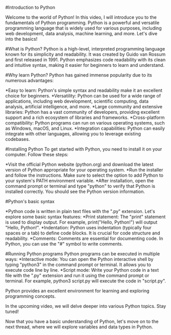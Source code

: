 #Introduction to Python

Welcome to the world of Python! In this video, I will introduce you to the fundamentals of Python programming. Python is a powerful and versatile programming language that is widely used for various purposes, including web development, data analysis, machine learning, and more. Let's dive into the basics!

#What is Python?
Python is a high-level, interpreted programming language known for its simplicity and readability. It was created by Guido van Rossum and first released in 1991. Python emphasizes code readability with its clean and intuitive syntax, making it easier for beginners to learn and understand.

#Why learn Python?
Python has gained immense popularity due to its numerous advantages:

*Easy to learn: Python's simple syntax and readability make it an excellent choice for beginners.
*Versatility: Python can be used for a wide range of applications, including web development, scientific computing, data analysis, artificial intelligence, and more.
*Large community and extensive libraries: Python has a vast community of developers, providing excellent support and a rich ecosystem of libraries and frameworks.
*Cross-platform compatibility: Python programs can run on various operating systems, such as Windows, macOS, and Linux.
*Integration capabilities: Python can easily integrate with other languages, allowing you to leverage existing codebases.

#Installing Python
To get started with Python, you need to install it on your computer. Follow these steps:

*Visit the official Python website (python.org) and download the latest version of Python appropriate for your operating system.
*Run the installer and follow the instructions. Make sure to select the option to add Python to your system's PATH environment variable.
*After installation, open the command prompt or terminal and type "python" to verify that Python is installed correctly. You should see the Python version information.

#Python's basic syntax

*Python code is written in plain text files with the ".py" extension. Let's explore some basic syntax features:
*Print statement: The "print" statement is used to display output. For example, print("Hello, Python!") will output "Hello, Python!".
*Indentation: Python uses indentation (typically four spaces or a tab) to define code blocks. It is crucial for code structure and readability.
*Comments: Comments are essential for documenting code. In Python, you can use the "#" symbol to write comments.

#Running Python programs
Python programs can be executed in multiple ways:
*Interactive mode: You can open the Python interactive shell by typing "python3" in the command prompt or terminal. It allows you to execute code line by line.
*Script mode: Write your Python code in a text file with the ".py" extension and run it using the command prompt or terminal. For example, python3 script.py will execute the code in "script.py".

Python provides an excellent environment for learning and exploring programming concepts. 

In the upcoming video, we will delve deeper into various Python topics. Stay tuned!

Now that you have a basic understanding of Python, let's move on to the next thread, where we will explore variables and data types in Python.